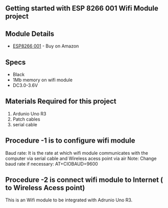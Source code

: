 ## Getting started with ESP 8266 001 Wifi Module project 

## Module Details

* [ESP8266 001](https://www.amazon.com/Makerfocus-ESP8266-Wireless-Transceiver-Compatible/dp/B01EA3UJJ4/ref=sr_1_fkmrnull_12_sspa?keywords=esp8266+001&qid=1556673961&s=electronics&sr=1-12-fkmrnull-spons&psc=1) - Buy on Amazon

## Specs 
* Black
* 1Mb memory on wifi module
* DC3.0-3.6V 

## Materials Required for this project
1) Ardunio Uno R3
2) Patch cables
3) serial cable

## Procedure -1 is to configure wifi module

Baud rate: It is the rate at which wifi module communicates with the computer via serial cable and Wireless acess point via air
Note: Change baud rate if necessary: AT+CIOBAUD=9600 

## Procedure -2 is connect wifi module to Internet ( to Wireless Acess point) 
This is an Wifi module to be integrated with Adrunio Uno R3.  

